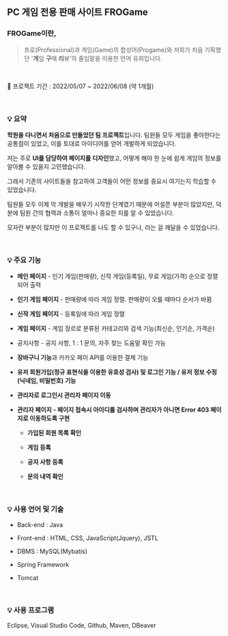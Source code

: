 ## PC 게임 전용 판매 사이트 FROGame

### FROGame이란, 
> 프로(Professional)과 게임(Game)의 합성어(Progame)와 저희가 처음 기획했던 '**게**임 **구**매 **리**뷰'의 줄임말을 이용한 언어 유희입니다.

<br/>

:round_pushpin: 프로젝트 기간 : 2022/05/07 ~ 2022/06/08 (약 1개월)

<br/>

### :bulb: 요약

**학원을 다니면서 처음으로 만들었던 팀 프로젝트**입니다. 팀원들 모두 게임을 좋아한다는 공통점이 있었고, 이를 토대로 아이디어를 얻어 개발하게 되었습니다. 

저는 주로 **UI를 담당하여 페이지를 디자인**했고, 어떻게 해야 한 눈에 쉽게 게임의 정보를 알아볼 수 있을지 고민했습니다.
  
  그래서 기존의 사이트들을 참고하여 고객들이 어떤 정보를 중요시 여기는지 학습할 수 있었습니다.  
  
  팀원들 모두 이제 막 개발을 배우기 시작한 단계였기 때문에 어설픈 부분이 많았지만, 덕분에 팀원 간의 협력과 소통이 얼마나 중요한 지를 알 수 있었습니다.  
  
  모자란 부분이 많지만 이 프로젝트를 나도 할 수 있구나, 라는 걸 깨달을 수 있었습니다.
  
 <br/>

### :bulb: 주요 기능  
* **메인 페이지** - 인기 게임(판매량), 신작 게임(등록일), 무료 게임(가격) 순으로 정렬되어 출력  

* **인기 게임 페이지** - 판매량에 따라 게임 정렬. 판매량이 오를 때마다 순서가 바뀜  

* **신작 게임 페이지** - 등록일에 따라 게임 정렬  

* **게임 페이지** - 게임 장르로 분류된 카테고리와 검색 기능(최신순, 인기순, 가격순)  

* 공지사항 - 공지 사항, 1 : 1 문의, 자주 찾는 도움말 확인 가능  

* **장바구니 기능**과 카카오 페이 API를 이용한 결제 기능  

* **유저 회원가입(정규 표현식을 이용한 유효성 검사) 및 로그인 기능 / 유저 정보 수정(닉네임, 비밀번호) 기능**

* **관리자로 로그인시 관리자 페이지 이동**  

* **관리자 페이지 - 페이지 접속시 아이디를 검사하며 관리자가 아니면 Error 403 페이지로 이동하도록 구현**
  * **가입된 회원 목록 확인**  
  
  * **게임 등록**  
  
  * **공지 사항 등록**  
  
  * **문의 내역 확인**  
  
  
 <br/>

### :bulb: 사용 언어 및 기술  

* Back-end : Java 

* Front-end : HTML, CSS, JavaScript(Jquery), JSTL  

* DBMS : MySQL(Mybatis)  

* Spring Framework 

* Tomcat
  
  
 <br/>

### :bulb: 사용 프로그램 

Eclipse, Visual Studio Code, Github, Maven, DBeaver


